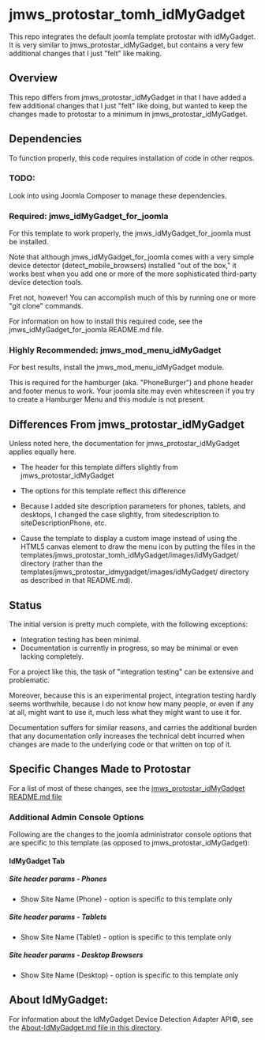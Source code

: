 # jmws_protostar_tomh_idMyGadget
This repo integrates the default joomla template protostar with idMyGadget.  It is very similar to jmws_protostar_idMyGadget, but contains a very few additional changes that I just "felt" like making. 

## Overview
This repo differs from jmws_protostar_idMyGadget in that I have added a few additional changes that I just "felt" like doing, but wanted to keep the changes made to protostar to a minimum in jmws_protostar_idMyGadget.

## Dependencies
To function properly, this code requires installation of code in other reqpos.

### TODO:
Look into using Joomla Composer to manage these dependencies.

### Required: jmws_idMyGadget_for_joomla
For this template to work properly, the jmws_idMyGadget_for_joomla must be installed.

Note that although jmws_idMyGadget_for_joomla comes with a very simple device detector (detect_mobile_browsers) installed "out of the box," it works best when you add one or more of the more sophisticated third-party device detection tools.

Fret not, however!  You can accomplish much of this by running one or more "git clone" commands.

For information on how to install this required code, see the jmws_idMyGadget_for_joomla README.md file.

### Highly Recommended: jmws_mod_menu_idMyGadget
For best results, install the jmws_mod_menu_idMyGadget module.

This is required for the hamburger (aka. "PhoneBurger") and phone header and footer menus to work. Your joomla site may even whitescreen if you try to create a Hamburger Menu and this module is not present.

## Differences From jmws_protostar_idMyGadget 
Unless noted here, the documentation for jmws_protostar_idMyGadget applies equally here.

* The header for this template differs slightly from jmws_protostar_idMyGadget 

* The options for this template reflect this difference 

* Because I added site description parameters for phones, tablets, and desktops, I changed the case slightly, from sitedescription to siteDescriptionPhone, etc.

* Cause the template to display a custom image instead of using the HTML5 canvas element to draw the menu icon by putting the files in the templates/jmws_protostar_tomh_idMyGadget/images/idMyGadget/ directory (rather than the templates/jmws_protostar_idmygadget/images/idMyGadget/ directory as described in that README.md).

## Status
The initial version is pretty much complete, with the following exceptions:

* Integration testing has been minimal.
* Documentation is currently in progress, so may be minimal or even lacking completely.

For a project like this, the task of "integration testing" can be extensive and problematic.

Moreover, because this is an experimental project, integration testing hardly seems worthwhile, because I do not know how many people, or even if any at all, might want to use it, much less what they might want to use it for.

Documentation suffers for similar reasons, and carries the additional burden that any documentation only increases the technical debt incurred when changes are made to the underlying code or that written on top of it.

## Specific Changes Made to Protostar
For a list of most of these changes, see the [jmws_protostar_idMyGadget README.md file](https://github.com/tomwhartung/jmws_protostar_idMyGadget/blob/master/README.md)

### Additional Admin Console Options
Following are the changes to the joomla administrator console options that are specific to this template (as opposed to jmws_protostar_idMyGadget):

#### IdMyGadget Tab

##### Site header params - Phones
* Show Site Name (Phone) - option is specific to this template only

##### Site header params - Tablets
* Show Site Name (Tablet) - option is specific to this template only

##### Site header params - Desktop Browsers
* Show Site Name (Desktop) - option is specific to this template only

## About IdMyGadget:

For information about the IdMyGadget Device Detection Adapter API&copy;, see the [About-IdMyGadget.md file in this directory](https://github.com/tomwhartung/jmws_protostar_tomh_idMyGadget/blob/master/ABOUT-IdMyGadget.md).

